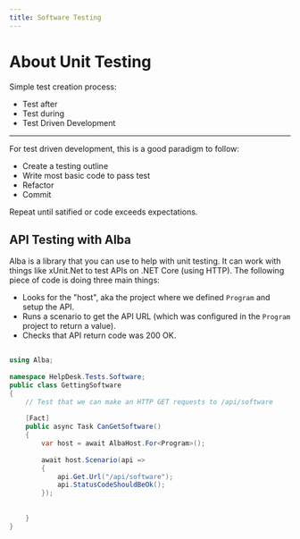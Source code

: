 ```yaml
---
title: Software Testing
---
```


# About Unit Testing

Simple test creation process:
- Test after
- Test during
- Test Driven Development

---

For test driven development, this is a good paradigm to follow:

- Create a testing outline
- Write most basic code to pass test
- Refactor
- Commit

Repeat until satified or code exceeds expectations.

 
 
## API Testing with Alba
 
Alba is a library that you can use to help with unit testing.
It can work with things like xUnit.Net to test APIs on .NET Core (using HTTP).
The following piece of code is doing three main things:
- Looks for the "host", aka the project where we defined `Program` and setup the API.
- Runs a scenario to get the API URL (which was configured in the `Program` project to return a value).
- Checks that API return code was 200 OK.

```csharp
 
using Alba;
 
namespace HelpDesk.Tests.Software;
public class GettingSoftware
{
    // Test that we can make an HTTP GET requests to /api/software
 
    [Fact]
    public async Task CanGetSoftware()
    {
        var host = await AlbaHost.For<Program>();
 
        await host.Scenario(api =>
        {
            api.Get.Url("/api/software");
            api.StatusCodeShouldBeOk();
        });
 
 
    }
}
```